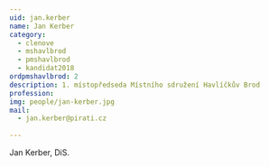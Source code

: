 ```yaml
---
uid: jan.kerber
name: Jan Kerber
category:
  - clenove
  - mshavlbrod
  - pmshavlbrod
  - kandidat2018
ordpmshavlbrod: 2
description: 1. místopředseda Místního sdružení Havlíčkův Brod
profession: 
img: people/jan-kerber.jpg
mail:
  - jan.kerber@pirati.cz
  
---
```


Jan Kerber, DiS.
